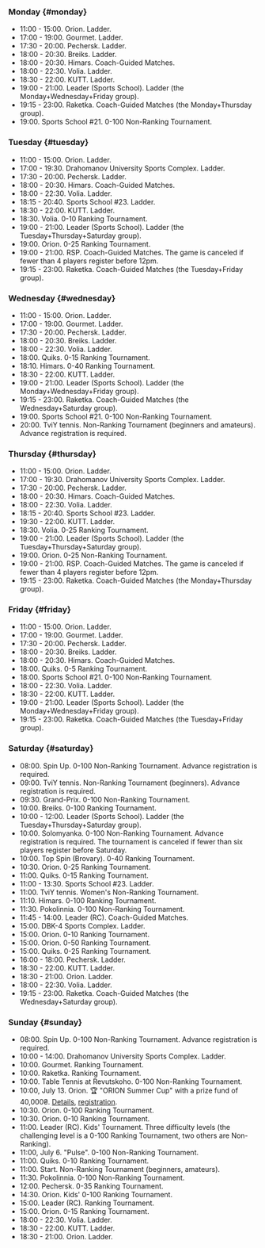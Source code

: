 ﻿
### Monday {#monday}

* 11:00 - 15:00. Orion. Ladder.
* 17:00 - 19:00. Gourmet. Ladder.
* 17:30 - 20:00. Pechersk. Ladder.
* 18:00 - 20:30. Breiks. Ladder.
* 18:00 - 20:30. Himars. Coach-Guided Matches.
* 18:00 - 22:30. Volia. Ladder.
* 18:30 - 22:00. KUTT. Ladder.
* 19:00 - 21:00. Leader (Sports School). Ladder (the Monday+Wednesday+Friday group).
* 19:15 - 23:00. Raketka. Coach-Guided Matches (the Monday+Thursday group).
* 19:00. Sports School #21. 0-100 Non-Ranking Tournament.

### Tuesday {#tuesday}

* 11:00 - 15:00. Orion. Ladder.
* 17:00 - 19:30. Drahomanov University Sports Complex. Ladder.
* 17:30 - 20:00. Pechersk. Ladder.
* 18:00 - 20:30. Himars. Coach-Guided Matches.
* 18:00 - 22:30. Volia. Ladder.
* 18:15 - 20:40. Sports School #23. Ladder.
* 18:30 - 22:00. KUTT. Ladder.
* 18:30. Volia. 0-10 Ranking Tournament.
* 19:00 - 21:00. Leader (Sports School). Ladder (the Tuesday+Thursday+Saturday group).
* 19:00. Orion. 0-25 Ranking Tournament.
* 19:00 - 21:00. RSP. Coach-Guided Matches. The game is canceled if fewer than 4 players register before 12pm.
* 19:15 - 23:00. Raketka. Coach-Guided Matches (the Tuesday+Friday group).

### Wednesday {#wednesday}

* 11:00 - 15:00. Orion. Ladder.
* 17:00 - 19:00. Gourmet. Ladder.
* 17:30 - 20:00. Pechersk. Ladder.
* 18:00 - 20:30. Breiks. Ladder.
* 18:00 - 22:30. Volia. Ladder.
* 18:00. Quiks. 0-15 Ranking Tournament.
* 18:10. Himars. 0-40 Ranking Tournament.
* 18:30 - 22:00. KUTT. Ladder.
* 19:00 - 21:00. Leader (Sports School). Ladder (the Monday+Wednesday+Friday group).
* 19:15 - 23:00. Raketka. Coach-Guided Matches (the Wednesday+Saturday group).
* 19:00. Sports School #21. 0-100 Non-Ranking Tournament.
* 20:00. TviY tennis. Non-Ranking Tournament (beginners and amateurs). Advance registration is required.

### Thursday {#thursday}

* 11:00 - 15:00. Orion. Ladder.
* 17:00 - 19:30. Drahomanov University Sports Complex. Ladder.
* 17:30 - 20:00. Pechersk. Ladder.
* 18:00 - 20:30. Himars. Coach-Guided Matches.
* 18:00 - 22:30. Volia. Ladder.
* 18:15 - 20:40. Sports School #23. Ladder.
* 19:30 - 22:00. KUTT. Ladder.
* 18:30. Volia. 0-25 Ranking Tournament.
* 19:00 - 21:00. Leader (Sports School). Ladder (the Tuesday+Thursday+Saturday group).
* 19:00. Orion. 0-25 Non-Ranking Tournament.
* 19:00 - 21:00. RSP. Coach-Guided Matches. The game is canceled if fewer than 4 players register before 12pm.
* 19:15 - 23:00. Raketka. Coach-Guided Matches (the Monday+Thursday group).

### Friday {#friday}

* 11:00 - 15:00. Orion. Ladder.
* 17:00 - 19:00. Gourmet. Ladder.
* 17:30 - 20:00. Pechersk. Ladder.
* 18:00 - 20:30. Breiks. Ladder.
* 18:00 - 20:30. Himars. Coach-Guided Matches.
* 18:00. Quiks. 0-5 Ranking Tournament.
* 18:00. Sports School #21. 0-100 Non-Ranking Tournament.
* 18:00 - 22:30. Volia. Ladder.
* 18:30 - 22:00. KUTT. Ladder.
* 19:00 - 21:00. Leader (Sports School). Ladder (the Monday+Wednesday+Friday group).
* 19:15 - 23:00. Raketka. Coach-Guided Matches (the Tuesday+Friday group).

### Saturday {#saturday}

* 08:00. Spin Up. 0-100 Non-Ranking Tournament. Advance registration is required.
* 09:00. TviY tennis. Non-Ranking Tournament (beginners). Advance registration is required.
* 09:30. Grand-Prix. 0-100 Non-Ranking Tournament.
* 10:00. Breiks. 0-100 Ranking Tournament.
* 10:00 - 12:00. Leader (Sports School). Ladder (the Tuesday+Thursday+Saturday group).
* 10:00. Solomyanka. 0-100 Non-Ranking Tournament. Advance registration is required. The tournament is canceled if fewer than six players register before Saturday.
* 10:00. Top Spin (Brovary). 0-40 Ranking Tournament.
* 10:30. Orion. 0-25 Ranking Tournament.
* 11:00. Quiks. 0-15 Ranking Tournament.
* 11:00 - 13:30. Sports School #23. Ladder.
* 11:00. TviY tennis. Women's Non-Ranking Tournament.
* 11:10. Himars. 0-100 Ranking Tournament.
* 11:30. Pokolinnia. 0-100 Non-Ranking Tournament.
* 11:45 - 14:00. Leader (RC). Coach-Guided Matches.
* 15:00. DBK-4 Sports Complex. Ladder.
* 15:00. Orion. 0-10 Ranking Tournament.
* 15:00. Orion. 0-50 Ranking Tournament.
* 15:00. Quiks. 0-25 Ranking Tournament.
* 16:00 - 18:00. Pechersk. Ladder.
* 18:30 - 22:00. KUTT. Ladder.
* 18:30 - 21:00. Orion. Ladder.
* 18:00 - 22:30. Volia. Ladder.
* 19:15 - 23:00. Raketka. Coach-Guided Matches (the Wednesday+Saturday group).

### Sunday {#sunday}

* 08:00. Spin Up. 0-100 Non-Ranking Tournament. Advance registration is required.
* 10:00 - 14:00. Drahomanov University Sports Complex. Ladder.
* 10:00. Gourmet. Ranking Tournament.
* 10:00. Raketka. Ranking Tournament.
* 10:00. Table Tennis at Revutskoho. 0-100 Non-Ranking Tournament.
* 10:00, July 13. Orion. 🏆 "ORION Summer Cup" with a prize fund of 40,000₴. [Details](https://t.me/chatorion/21155), [registration](https://forms.gle/myxj1Jx9yEUYTnQ76).
* 10:30. Orion. 0-100 Ranking Tournament.
* 10:30. Orion. 0-10 Ranking Tournament.
* 11:00. Leader (RC). Kids' Tournament. Three difficulty levels (the challenging level is a 0-100 Ranking Tournament, two others are Non-Ranking).
* 11:00, July 6. "Pulse". 0-100 Non-Ranking Tournament.
* 11:00. Quiks. 0-10 Ranking Tournament.
* 11:00. Start. Non-Ranking Tournament (beginners, amateurs).
* 11:30. Pokolinnia. 0-100 Non-Ranking Tournament.
* 12:00. Pechersk. 0-35 Ranking Tournament.
* 14:30. Orion. Kids' 0-100 Ranking Tournament.
* 15:00. Leader (RC). Ranking Tournament.
* 15:00. Orion. 0-15 Ranking Tournament.
* 18:00 - 22:30. Volia. Ladder.
* 18:30 - 22:00. KUTT. Ladder.
* 18:30 - 21:00. Orion. Ladder.
